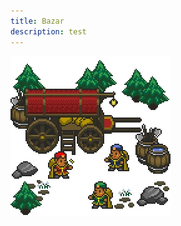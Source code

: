 ```yaml
---
title: Bazar
description: test
---
```


![Bazar](https://raw.githubusercontent.com/Orna-Brasil/Assets/main/Edificios/Bazaar.webp)